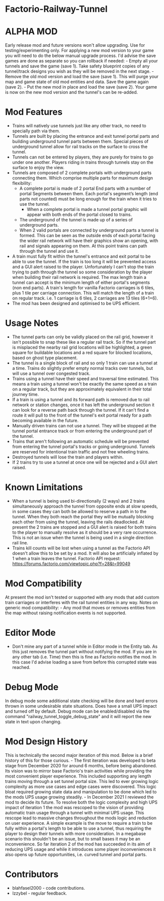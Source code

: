 # Factorio-Railway-Tunnel

ALPHA MOD
=========

Early release mod and future versions won't allow upgrading. Use for testing/experimenting only.
For applying a new mod version to your game you will need to do the below manual upgrade process. I'd advise the save games are done as separate so you can rollback if needed:
    - Empty all your tunnels and save the game (save 1). Take safety blueprint copies of any tunnel/track designs you wish as they will be removed in the next stage.
    - Remove the old mod version and load the save (save 1). This will purge your map and game state of old mod entities and data. Save the game again (save 2).
    - Put the new mod in place and load the save (save 2). Your game is now on the new mod version and the tunnel's can be re-added.


Mod Features
============

- Trains will natively use tunnels just like any other track, no need to specially path via them.
- Tunnels are built by placing the entrance and exit tunnel portal parts and building underground tunnel parts between them. Special pieces of underground tunnel allow for rail tracks on the surface to cross the tunnel.
- Tunnels can not be entered by players, they are purely for trains to go under one another. Players riding in trains through tunnels stay on the surface to enjoy the view.
- Tunnels are composed of 2 complete portals with underground parts connecting them. Which comprise multiple parts for maximum design flexibility:
    - A complete portal is made of 2 portal End parts with a number of portal Segments between them. Each portal's segment’s length (end parts not counted) must be long enough for the train when it tries to use the tunnel.
        - When a complete portal is made a tunnel portal graphic will appear with both ends of the portal closed to trains.
    - The underground of the tunnel is made up of a series of underground parts.
    - When 2 valid portals are connected by underground parts a tunnel is formed. This can be seen as the outside ends of each portal facing the wider rail network will have their graphics show an opening, with rail and signals appearing on them. At this point trains can path through the tunnel and use it.
- A train must fully fit within the tunnel's entrance and exit portal to be able to use the tunnel. If the train is too long it will be prevented access and a GUI alert raised to the player. Unfortunately I can't stop the train trying to path through the tunnel so some consideration by the player when building their rail network is required. The max length train a tunnel can accept is the minimum length of either portal's segments (non end parts). A train's length for vanilla Factorio carriages is 6 tiles, plus 1 tile per carriage connection. This will match the length of a train on regular track. i.e. 1 carriage is 6 tiles, 2 carriages are 13 tiles (6+1+6).
- The mod has been designed and optimised to be UPS efficient.


Usage Notes
===========

- The tunnel parts can only be validly placed on the rail grid, however it isn't possible to snap these like a regular rail track. So if the tunnel part is misplaced the nearby rail grid locations will be highlighted, a green square for buildable locations and a red square for blocked locations, based on ghost type placement.
- The tunnel is a single block of rail and so only 1 train can use a tunnel at a time. Trains do slightly prefer empty normal tracks over tunnels, but will use a tunnel over congested track.
- Trains using a tunnel have their speed and traversal time estimated. This means a train using a tunnel won't be exactly the same speed as a train on a regular track, but they are approximately equivalent in their total journey time.
- If a train is using a tunnel and its forward path is removed due to rail network or station changes, once it has left the underground section it can look for a reverse path back through the tunnel. If it can't find a route it will pull to the front of the tunnel's exit portal ready for a path becoming available in the future.
- Manually driven trains can not use a tunnel. They will be stopped at the tunnel portal entrance track or from entering the underground part of the tunnel.
- Trains that aren't following an automatic schedule will be prevented from entering the tunnel portal's tracks or going underground. Tunnels are reserved for intentional train traffic and not free wheeling trains.
- Destroyed tunnels will lose the train and players within.
- If 2 trains try to use a tunnel at once one will be rejected and a GUI alert raised.


Known Limitations
=================

- When a tunnel is being used bi-directionally (2 ways) and 2 trains simultaneously approach the tunnel from opposite ends at slow speeds, in some cases they can both be allowed to reserve a path in to the tunnel. When they both reach the portal they will be mutually blocking each other from using the tunnel, leaving the rails deadlocked. At present the 2 trains are stopped and a GUI alert is raised for both trains to the player to manually resolve as it should be a very rare occurrence. This is not an issue when the tunnel is being used in a single direction rail line.
- Trains kill counts will be lost when using a tunnel as the Factorio API doesn't allow this to be set by a mod. It will also be artificially inflated by 1 when a train leaves the tunnel. Factorio API request: https://forums.factorio.com/viewtopic.php?f=28&t=99049


Mod Compatibility
=================

At present the mod isn't tested or supported with any mods that add custom train carriages or interferes with the rail tunnel entities in any way.
Notes on generic mod compatibility:
    - Any mod that moves or removes entities from the map without raising notification events is not supported.


Editor Mode
===========

- Don't mine any part of a tunnel while in Editor mode in the Entity tab. As this just removes the tunnel part without notifying the mod. If you are in any other tab (i.e. Time) then this is fine as Factorio notifies the mod. In this case I'd advise loading a save from before this corrupted state was reached.


Debug Mode
==========

In debug mode some additional state checking will be done and hard errors thrown in some undesirable state situations. Does have a small UPS impact and turned off by default.
Debug mode can be enabled/disabled via the command "railway_tunnel_toggle_debug_state" and it will report the new state in text upon changing.


Mod Design History
==================

This is technically the second major iteration of this mod. Below is a brief history of this for those curious.
    - The first iteration was developed to beta stage from December 2020 for around 6 months, before being abandoned. Its vision was to mirror base Factorio's train activities while providing the most convenient player experience. This included supporting any length trains moving through a set tunnel portal size. This led to ever growing logic complexity as more use cases and edge cases were discovered. This logic bloat required growing state data and manipulation to be done which led to the mods UPS usage growing steadily.
    - In December 2021 I reviewed the mod to decide its future. To resolve both the logic complexity and high UPS impact of iteration 1 the mod was rescoped to the vision of providing automatic train usage through a tunnel with minimal UPS usage. This rescope lead to massive changes throughout the mods logic and reduction on user experience. A simple example is the move to require a train to be fully within a portal's length to be able to use a tunnel, thus requiring the player to design their tunnels with more consideration. In a megabase scenario this shouldn't be an issue, but to small bases it may be an inconvenience.
So far iteration 2 of the mod has succeeded in its aim of reducing UPS usage and while it introduces some player inconveniences it also opens up future opportunities, i.e. curved tunnel and portal parts.

Contributors
============

- blahfasel2000 - code contributions.
- Izzybel - regular feedback.
